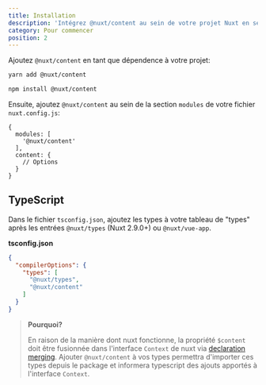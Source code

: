 ```yaml
---
title: Installation
description: 'Intégrez @nuxt/content au sein de votre projet Nuxt en seulement deux étapes.'
category: Pour commencer
position: 2
---
```


Ajoutez `@nuxt/content` en tant que dépendence à votre projet:

<code-group>
  <code-block label="Yarn" active>

  ```bash
  yarn add @nuxt/content
  ```

  </code-block>
  <code-block label="NPM">

  ```bash
  npm install @nuxt/content
  ```

  </code-block>
</code-group>

Ensuite, ajoutez `@nuxt/content` au sein de la section `modules` de votre fichier `nuxt.config.js`:

```js[nuxt.config.js]
{
  modules: [
    '@nuxt/content'
  ],
  content: {
    // Options
  }
}
```

## TypeScript

Dans le fichier `tsconfig.json`, ajoutez les types à votre tableau de "types"  après les entrées `@nuxt/types` (Nuxt 2.9.0+) ou `@nuxt/vue-app`.

**tsconfig.json**

```json
{
  "compilerOptions": {
    "types": [
      "@nuxt/types",
      "@nuxt/content"
    ]
  }
}
```

> **Pourquoi?**
>
> En raison de la manière dont nuxt fonctionne, la propriété `$content` doit être fusionnée dans l'interface `Context` de nuxt via [declaration merging](https://www.typescriptlang.org/docs/handbook/declaration-merging.html). Ajouter `@nuxt/content` à vos types permettra d'importer ces types depuis le package et informera typescript des ajouts apportés à l'interface `Context`.
